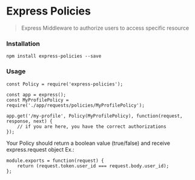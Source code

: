 # Express Policies
>  Express Middleware to authorize users to access specific resource

### Installation
```
npm install express-policies --save
```

### Usage

```
const Policy = require('express-policies');

const app = express();
const MyProfilePolicy = require('./app/requests/policies/MyProfilePolicy');

app.get('/my-profile', Policy(MyProfilePolicy), function(request, response, next) {
    // if you are here, you have the correct authorizations
});
```

Your Policy should return a boolean value (true/false) and receive express.request object
Ex.:
```
module.exports = function(request) {
    return (request.token.user_id === request.body.user_id);
};
```
